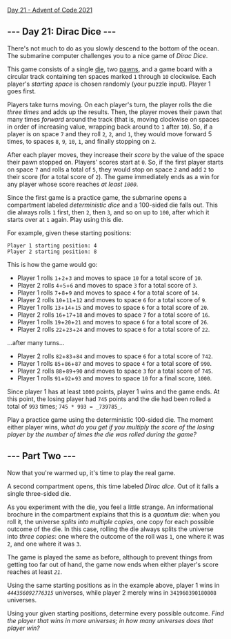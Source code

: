 [Day 21 - Advent of Code 2021](https://adventofcode.com/2021/day/21)


\--- Day 21: Dirac Dice ---
---------------------------

There's not much to do as you slowly descend to the bottom of the ocean. The submarine computer challenges you to a nice game of _Dirac Dice_.

This game consists of a single [die](https://en.wikipedia.org/wiki/Dice), two [pawns](https://en.wikipedia.org/wiki/Glossary_of_board_games#piece), and a game board with a circular track containing ten spaces marked `1` through `10` clockwise. Each player's _starting space_ is chosen randomly (your puzzle input). Player 1 goes first.

Players take turns moving. On each player's turn, the player rolls the die _three times_ and adds up the results. Then, the player moves their pawn that many times _forward_ around the track (that is, moving clockwise on spaces in order of increasing value, wrapping back around to `1` after `10`). So, if a player is on space `7` and they roll `2`, `2`, and `1`, they would move forward 5 times, to spaces `8`, `9`, `10`, `1`, and finally stopping on `2`.

After each player moves, they increase their _score_ by the value of the space their pawn stopped on. Players' scores start at `0`. So, if the first player starts on space `7` and rolls a total of `5`, they would stop on space `2` and add `2` to their score (for a total score of `2`). The game immediately ends as a win for any player whose score reaches _at least `1000`_.

Since the first game is a practice game, the submarine opens a compartment labeled _deterministic dice_ and a 100-sided die falls out. This die always rolls `1` first, then `2`, then `3`, and so on up to `100`, after which it starts over at `1` again. Play using this die.

For example, given these starting positions:

    Player 1 starting position: 4
    Player 2 starting position: 8
    

This is how the game would go:

*   Player 1 rolls `1`+`2`+`3` and moves to space `10` for a total score of `10`.
*   Player 2 rolls `4`+`5`+`6` and moves to space `3` for a total score of `3`.
*   Player 1 rolls `7`+`8`+`9` and moves to space `4` for a total score of `14`.
*   Player 2 rolls `10`+`11`+`12` and moves to space `6` for a total score of `9`.
*   Player 1 rolls `13`+`14`+`15` and moves to space `6` for a total score of `20`.
*   Player 2 rolls `16`+`17`+`18` and moves to space `7` for a total score of `16`.
*   Player 1 rolls `19`+`20`+`21` and moves to space `6` for a total score of `26`.
*   Player 2 rolls `22`+`23`+`24` and moves to space `6` for a total score of `22`.

...after many turns...

*   Player 2 rolls `82`+`83`+`84` and moves to space `6` for a total score of `742`.
*   Player 1 rolls `85`+`86`+`87` and moves to space `4` for a total score of `990`.
*   Player 2 rolls `88`+`89`+`90` and moves to space `3` for a total score of `745`.
*   Player 1 rolls `91`+`92`+`93` and moves to space `10` for a final score, `1000`.

Since player 1 has at least `1000` points, player 1 wins and the game ends. At this point, the losing player had `745` points and the die had been rolled a total of `993` times; `745 * 993 = _739785_`.

Play a practice game using the deterministic 100-sided die. The moment either player wins, _what do you get if you multiply the score of the losing player by the number of times the die was rolled during the game?_


\--- Part Two ---
-----------------

Now that you're warmed up, it's time to play the real game.

A second compartment opens, this time labeled _Dirac dice_. Out of it falls a single three-sided die.

As you experiment with the die, you feel a little strange. An informational brochure in the compartment explains that this is a _quantum die_: when you roll it, the universe _splits into multiple copies_, one copy for each possible outcome of the die. In this case, rolling the die always splits the universe into _three copies_: one where the outcome of the roll was `1`, one where it was `2`, and one where it was `3`.

The game is played the same as before, although to prevent things from getting too far out of hand, the game now ends when either player's score reaches at least _`21`_.

Using the same starting positions as in the example above, player 1 wins in _`444356092776315`_ universes, while player 2 merely wins in `341960390180808` universes.

Using your given starting positions, determine every possible outcome. _Find the player that wins in more universes; in how many universes does that player win?_

